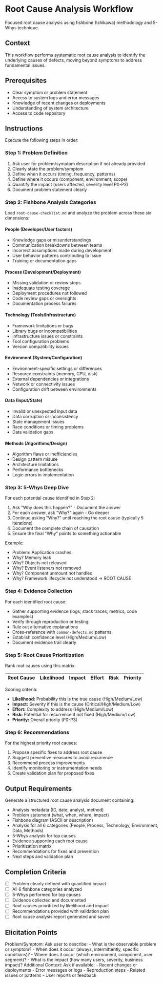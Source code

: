 # Root Cause Analysis Workflow

Focused root cause analysis using fishbone (Ishikawa) methodology and 5-Whys technique.

## Context

This workflow performs systematic root cause analysis to identify the underlying causes of defects, moving beyond symptoms to address fundamental issues.

## Prerequisites

- Clear symptom or problem statement
- Access to system logs and error messages
- Knowledge of recent changes or deployments
- Understanding of system architecture
- Access to code repository

## Instructions

Execute the following steps in order:

### Step 1: Problem Definition

1. Ask user for problem/symptom description if not already provided
2. Clearly state the problem/symptom
3. Define when it occurs (timing, frequency, patterns)
4. Define where it occurs (component, environment, scope)
5. Quantify the impact (users affected, severity level P0-P3)
6. Document problem statement clearly

### Step 2: Fishbone Analysis Categories

Load `root-cause-checklist.md` and analyze the problem across these six dimensions:

#### People (Developer/User factors)

- Knowledge gaps or misunderstandings
- Communication breakdowns between teams
- Incorrect assumptions made during development
- User behavior patterns contributing to issue
- Training or documentation gaps

#### Process (Development/Deployment)

- Missing validation or review steps
- Inadequate testing coverage
- Deployment procedures not followed
- Code review gaps or oversights
- Documentation process failures

#### Technology (Tools/Infrastructure)

- Framework limitations or bugs
- Library bugs or incompatibilities
- Infrastructure issues or constraints
- Tool configuration problems
- Version compatibility issues

#### Environment (System/Configuration)

- Environment-specific settings or differences
- Resource constraints (memory, CPU, disk)
- External dependencies or integrations
- Network or connectivity issues
- Configuration drift between environments

#### Data (Input/State)

- Invalid or unexpected input data
- Data corruption or inconsistency
- State management issues
- Race conditions or timing problems
- Data validation gaps

#### Methods (Algorithms/Design)

- Algorithm flaws or inefficiencies
- Design pattern misuse
- Architecture limitations
- Performance bottlenecks
- Logic errors in implementation

### Step 3: 5-Whys Deep Dive

For each potential cause identified in Step 2:

1. Ask "Why does this happen?" - Document the answer
2. For each answer, ask "Why?" again - Go deeper
3. Continue asking "Why?" until reaching the root cause (typically 5 iterations)
4. Document the complete chain of causation
5. Ensure the final "Why" points to something actionable

Example:
- Problem: Application crashes
- Why? Memory leak
- Why? Objects not released
- Why? Event listeners not removed
- Why? Component unmount not handled
- Why? Framework lifecycle not understood → ROOT CAUSE

### Step 4: Evidence Collection

For each identified root cause:

- Gather supporting evidence (logs, stack traces, metrics, code examples)
- Verify through reproduction or testing
- Rule out alternative explanations
- Cross-reference with `common-defects.md` patterns
- Establish confidence level (High/Medium/Low)
- Document evidence trail clearly

### Step 5: Root Cause Prioritization

Rank root causes using this matrix:

| Root Cause | Likelihood | Impact | Effort | Risk | Priority |
|------------|------------|--------|--------|------|----------|

Scoring criteria:
- **Likelihood:** Probability this is the true cause (High/Medium/Low)
- **Impact:** Severity if this is the cause (Critical/High/Medium/Low)
- **Effort:** Complexity to address (High/Medium/Low)
- **Risk:** Potential for recurrence if not fixed (High/Medium/Low)
- **Priority:** Overall priority (P0-P3)

### Step 6: Recommendations

For the highest priority root causes:

1. Propose specific fixes to address root cause
2. Suggest preventive measures to avoid recurrence
3. Recommend process improvements
4. Identify monitoring or instrumentation needs
5. Create validation plan for proposed fixes

## Output Requirements

Generate a structured root cause analysis document containing:

- Analysis metadata (ID, date, analyst, method)
- Problem statement (what, when, where, impact)
- Fishbone diagram (ASCII or description)
- Analysis for all 6 categories (People, Process, Technology, Environment, Data, Methods)
- 5-Whys analysis for top causes
- Evidence supporting each root cause
- Prioritization matrix
- Recommendations for fixes and prevention
- Next steps and validation plan

## Completion Criteria

- [ ] Problem clearly defined with quantified impact
- [ ] All 6 fishbone categories analyzed
- [ ] 5-Whys performed for top causes
- [ ] Evidence collected and documented
- [ ] Root causes prioritized by likelihood and impact
- [ ] Recommendations provided with validation plan
- [ ] Root cause analysis report generated and saved

## Elicitation Points

<elicit required="true">
Problem/Symptom: Ask user to describe:
- What is the observable problem or symptom?
- When does it occur (always, intermittently, specific conditions)?
- Where does it occur (which environment, component, user segment)?
- What is the impact (how many users, severity, business impact)?
</elicit>

<elicit required="false">
Additional Context: Ask if available:
- Recent changes or deployments
- Error messages or logs
- Reproduction steps
- Related issues or patterns
- User reports or feedback
</elicit>
